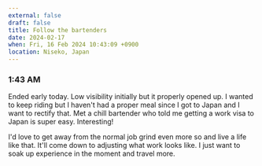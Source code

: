 ```yaml
---
external: false
draft: false
title: Follow the bartenders
date: 2024-02-17
when: Fri, 16 Feb 2024 10:43:09 +0900
location: Niseko, Japan
---
```

### 1:43 AM
Ended early today. Low visibility initially but it properly opened up. I wanted to keep riding but I haven't had a proper meal since I got to Japan and I want to rectify that. Met a chill bartender who told me getting a work visa to Japan is super easy. Interesting! 


I'd love to get away from the normal job grind even more so and live a life like that. It'll come down to adjusting what work looks like. I just want to soak up experience in the moment and travel more.

